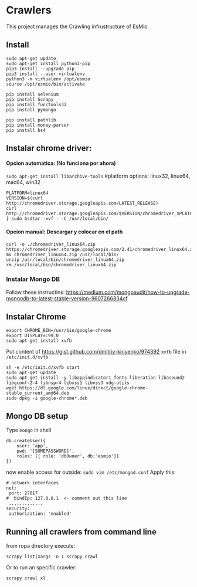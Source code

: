 # Crawlers

This project manages the Crawling infrustructure of EsMio.


## Install
```
sudo apt-get update
sudo apt-get install python3-pip
pip3 install --upgrade pip
pip3 install --user virtualenv
python3 -m virtualenv /opt/esmio
source /opt/esmio/bin/activate

pip install selenium
pip install Scrapy
pip install functools32
pip install pymongo

pip install pathlib
pip install money-parser
pip install bs4
```
## Instalar chrome driver:

#### Opcion automatica: (No funciona por ahora)
`sudo apt-get install libarchive-tools`
#platform options: linux32, linux64, mac64, win32
```
PLATFORM=linux64
VERSION=$(curl http://chromedriver.storage.googleapis.com/LATEST_RELEASE)
curl http://chromedriver.storage.googleapis.com/$VERSION/chromedriver_$PLATFORM.zip | sudo bsdtar -xvf - -C /usr/local/bin/
```

#### Opcion manual: Descargar y colocar en el path
```
curl -o ./chromedriver_linux64.zip https://chromedriver.storage.googleapis.com/2.41/chromedriver_linux64.zip
mv chromedriver_linux64.zip /usr/local/bin/
unzip /usr/local/bin/chromedriver_linux64.zip
rm /usr/local/bin/chromedriver_linux64.zip
```

### Instalar Mongo DB
Follow these instructins:
https://medium.com/mongoaudit/how-to-upgrade-mongodb-to-latest-stable-version-9607266834cf


## Instalar Chrome
```
export CHROME_BIN=/usr/bin/google-chrome
export DISPLAY=:99.0
sudo apt-get install xvfb
```
Put content of https://gist.github.com/dmitriy-kiriyenko/974392 `xvfb` file in `/etc/init.d/xvfb`
```
sh -e /etc/init.d/xvfb start
sudo apt-get update
sudo apt-get install -y libappindicator1 fonts-liberation libasound2 libgconf-2-4 libnspr4 libxss1 libnss3 xdg-utils
wget https://dl.google.com/linux/direct/google-chrome-stable_current_amd64.deb
sudo dpkg -i google-chrome*.deb
```

## Mongo DB setup
Type `mongo` in shell
```
db.createUser({
    user: 'app',
    pwd: '[SOMEPASSWORD]',
    roles: [{ role: 'dbOwner', db:'esmio'}]
})
```
now enable access for outside:
`sudo vim /etc/mongod.conf`
 Apply this:
 ```
# network interfaces
net:
  port: 27017
#  bindIp: 127.0.0.1  <- comment out this line
  .............
security:
  authorization: 'enabled'
```
## Running all crawlers from command line
from ropa directory execute:
```
scrapy list|xargs -n 1 scrapy crawl
```

Or to run an specific crawler:
```
scrapy crawl xl
```